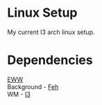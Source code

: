 # Linux Setup 
My current I3 arch linux setup.
# Dependencies
[EWW](https://github.com/elkowar/eww)
<br>
<p1> Background - <a href="https://wiki.archlinux.org/title/Feh"> Feh </a> </p1>
<br>
<p1> WM - <a href="https://wiki.archlinux.org/title/I3"> I3 </a> </p1>
<br>
